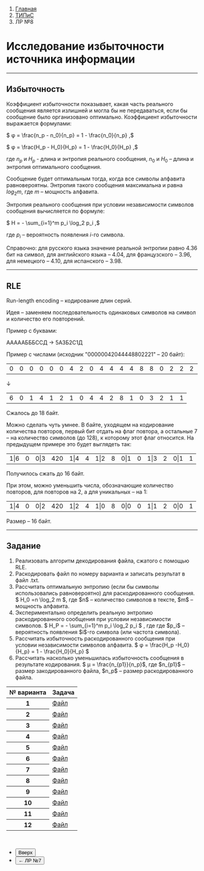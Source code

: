 <ol class="breadcrumb">
  <li class="breadcrumb-item"><a href="{{ site.baseurl }}">Главная</a></li>
  <li class="breadcrumb-item"><a href="{{ site.baseurl }}/TIPiS/index.html">ТИПиС</a></li>
  <li class="breadcrumb-item active">ЛР №8</li>
</ol>

<nav>
  <ul></ul>
</nav>

# Исследование избыточности источника информации

___

## Избыточность 

Коэффициент избыточности показывает, какая часть реального сообщения является излишней и могла бы не передаваться, если бы сообщение было организовано оптимально. Коэффициент избыточности выражается формулами: 

$ φ = \frac{n_p - n_0}{n_p} = 1 - \frac{n_0}{n_p} ,$

$ φ = \frac{H_p - H_0}{H_p} = 1 - \frac{H_0}{H_p} ,$

где $n_p$ и $H_p$ - длина и энтропия реального сообщения, $n_0$ и $H_0$ – длина и энтропия оптимального сообщения.

Сообщение будет оптимальным тогда, когда все символы алфавита равновероятны.
Энтропия такого сообщения максимальна и равна $log_2m$, где $m$ – мощность алфавита.

Энтропия реального сообщения при условии независимости символов сообщения вычисляется по формуле:

$ H = - \sum_{i=1}^m p_i \log_2 p_i ,$

где $p_i$ – вероятность появления $i$-го символа. 

Справочно: для русского языка значение реальной энтропии равно 4.36 бит на символ, для английского языка – 4.04, для французского – 3.96, для немецкого – 4.10, для испанского – 3.98.

___

## RLE

Run-length encoding – кодирование длин серий.

Идея – заменяем последовательность одинаковых символов на символ и количество его повторений.

Пример с буквами:

АААААБББССД → 5А3Б2С1Д

Пример с числами (исходник "00000042044448802221" – 20 байт):

<div class="table-responsive">
<table class="table table-bordered">
  <tbody>
    <td>0</td>
    <td>0</td>
    <td>0</td>
    <td>0</td>
    <td>0</td>
    <td>0</td>
    <td>4</td>
    <td>2</td>
    <td>0</td>
    <td>4</td>
    <td>4</td>
    <td>4</td>
    <td>4</td>
    <td>8</td>
    <td>8</td>
    <td>0</td>
    <td>2</td>
    <td>2</td>
    <td>2</td>
    <td>1</td>
  </tbody>
</table>
</div>

↓

<div class="table-responsive">
<table class="table table-bordered">
  <tbody>
    <td>6</td>
    <td>0</td>
    <td>1</td>
    <td>4</td>
    <td>1</td>
    <td>2</td>
    <td>1</td>
    <td>0</td>
    <td>4</td>
    <td>4</td>
    <td>2</td>
    <td>8</td>
    <td>1</td>
    <td>0</td>
    <td>3</td>
    <td>2</td>
    <td>1</td>
    <td>1</td>
  </tbody>
</table>
</div>

Сжалось до 18 байт.

Можно сделать чуть умнее. В байте, уходящем на кодирование количества повторов, первый бит отдать на флаг повтора, а остальные 7 – на количество символов (до 128), к которому этот флаг относится. На предыдущем примере это будет выглядеть так:

<div class="table-responsive">
<table class="table table-bordered">
  <tbody>
    <td>1|6</td>
    <td>0</td>
    <td>0|3</td>
    <td>420</td>
    <td>1|4</td>
    <td>4</td>
    <td>1|2</td>
    <td>8</td>
    <td>0|1</td>
    <td>0</td>
    <td>1|3</td>
    <td>2</td>
    <td>0|1</td>
    <td>1</td>
  </tbody>
</table>
</div>

Получилось сжать до 16 байт.

При этом, можно уменьшить числа, обозначающие количество повторов, для повторов на 2, а для уникальных – на 1:

<div class="table-responsive">
<table class="table table-bordered">
  <tbody>
    <td>1|4</td>
    <td>0</td>
    <td>0|2</td>
    <td>420</td>
    <td>1|2</td>
    <td>4</td>
    <td>1|0</td>
    <td>8</td>
    <td>0|0</td>
    <td>0</td>
    <td>1|1</td>
    <td>2</td>
    <td>0|0</td>
    <td>1</td>
  </tbody>
</table>
</div>

Размер – 16 байт.

___

## Задание

<ol>
  <li>Реализовать алгоритм декодирования файла, сжатого с помощью RLE.</li>
  <li>Раскодировать файл по номеру варианта и записать результат в файл .txt.</li>
  <li>Рассчитать оптимальную энтропию (если бы символы использовались равновероятно) для раскодированного сообщения.
  $ H_0  =n \log_2  m $, где $n$ – количество символов в тексте, $m$ – мощность алфавита.
  </li>
  <li>Экспериментально определить реальную энтропию раскодированного сообщения при условии независимости символов.
  $ H_P  = - \sum_{i=1}^m p_i \log_2 p_i $ , где где $p_i$ – вероятность появления $i$-го символа (или частота символа). 
  </li>
  <li>Рассчитать избыточность раскодированного сообщения при условии независимости символов алфавита.
  $ φ = \frac{H_p -H_0}{H_p} = 1 - \frac{H_0}{H_p}  $
  </li>
  <li>Рассчитать насколько уменьшилась избыточность сообщения в результате кодирования. 
  $ μ = \frac{n_{p1}}{n_p}$, где $n_{p1}$ – размер закодированного файла, $n_p$ – размер раскодированного файла.
  </li>
</ol>

<table class="table table-hover">
   <thead>
     <tr>
       <th scope="col">№ варианта</th>
       <th scope="col">Задача</th>
     </tr>
   </thead>
   <tbody>
     <tr class="table-active">
       <th scope="row">1</th>
       <td><a href="{{ site.baseurl }}/files/TIPiS/rle1.bin">Файл</a></td>
     </tr>
     <tr class="table-primary">
       <th scope="row">2</th>
       <td><a class="link-dark" href="{{ site.baseurl }}/files/TIPiS/rle2.bin">Файл</a></td>
     </tr>
     <tr class="table-active">
       <th scope="row">3</th>
       <td><a href="{{ site.baseurl }}/files/TIPiS/rle3.bin">Файл</a></td>
     </tr>
     <tr class="table-primary">
       <th scope="row">4</th>
       <td><a class="link-dark" href="{{ site.baseurl }}/files/TIPiS/rle4.bin">Файл</a></td>
     </tr>
     <tr class="table-active">
       <th scope="row">5</th>
       <td><a href="{{ site.baseurl }}/files/TIPiS/rle5.bin">Файл</a></td>
     </tr>
     <tr class="table-primary">
       <th scope="row">6</th>
       <td><a class="link-dark" href="{{ site.baseurl }}/files/TIPiS/rle6.bin">Файл</a></td>
     </tr>
     <tr class="table-active">
       <th scope="row">7</th>
       <td><a href="{{ site.baseurl }}/files/TIPiS/rle7.bin">Файл</a></td>
     </tr>
     <tr class="table-primary">
       <th scope="row">8</th>
       <td><a class="link-dark" href="{{ site.baseurl }}/files/TIPiS/rle8.bin">Файл</a></td>
     </tr>
     <tr class="table-active">
       <th scope="row">9</th>
       <td><a href="{{ site.baseurl }}/files/TIPiS/rle9.bin">Файл</a></td>
     </tr>
     <tr class="table-primary">
       <th scope="row">10</th>
       <td><a class="link-dark" href="{{ site.baseurl }}/files/TIPiS/rle10.bin">Файл</a></td>
     </tr>
     <tr class="table-active">
       <th scope="row">11</th>
       <td><a href="{{ site.baseurl }}/files/TIPiS/rle11.bin">Файл</a></td>
     </tr>
     <tr class="table-primary">
       <th scope="row">12</th>
       <td><a class="link-dark" href="{{ site.baseurl }}/files/TIPiS/rle12.bin">Файл</a></td>
     </tr>
    </tbody>
</table>

<br>

<div class="row">
  <div class="col-lg-12">
   <ul class="list-unstyled">
     <li class="float-end">
       <button type="button" class="btn btn-outline-primary" onclick="window.location.href='#исследование-избыточности-источника-информации';">Вверх</button>
     </li>
     <!-- <li  class="float-end">
       <button type="button" class="btn btn-primary" onclick="window.location.href='{{ site.baseurl }}/TIPiS/labs/lab9.html';">ЛР №9 →</button>
     </li> -->
     <li>
       <button type="button" class="btn btn-primary" onclick="window.location.href='{{ site.baseurl }}/TIPiS/labs/lab7.html';">← ЛР №7</button>
     </li>
   </ul>
  </div>
</div>
